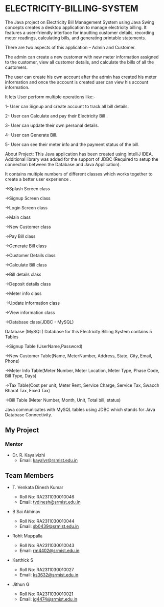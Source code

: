 # ELECTRICITY-BILLING-SYSTEM

The Java project on Electricity Bill Management System using Java Swing concepts creates a desktop application to manage electricity billing. It features a user-friendly interface for inputting customer details, recording meter readings, calculating bills, and generating printable statements.

There are two aspects of this application – Admin and Customer.

The admin can create a new customer with new meter information assigned to the customer, view all customer details, and calculate the bills of all the customers.

The user can create his own account after the admin has created his meter information and once the account is created user can view his account information.

It lets User perform multiple operations like:-

1- User can Signup and create account to track all bill details.

2- User can Calculate and pay their Electricity Bill .

3- User can update their own personal details.

4- User can Generate Bill.

5- User can see their meter info and the payment status of the bill.

About Project:
This Java application has been created using IntelliJ IDEA. Additional library was added for the support of JDBC (Required to setup the connection between the Database and Java Application).

It contains multiple numbers of different classes which works together to create a better user experience .

->Splash Screen class

->Signup Screen class

->Login Screen class

->Main class

->New Customer class

->Pay Bill class

->Generate Bill class

->Customer Details class

->Calculate Bill class

->Bill details class

->Deposit details class

->Meter info class

->Update information class

->View information class

->Database class(JDBC - MySQL)

Database (MySQL)
Database for this Electricity Billing System contains 5 Tables

->Signup Table (UserName,Password)

->New Customer Table(Name, MeterNumber, Address, State, City, Email, Phone)

->Meter Info Table(Meter Number, Meter Location, Meter Type, Phase Code, Bill Type, Days)

->Tax Table(Cost per unit, Meter Rent, Service Charge, Service Tax, Swacch Bharat Tax, Fixed Tax)

->Bill Table (Meter Number, Month, Unit, Total bill, status)

Java communicates with MySQL tables using JDBC which stands for Java Database Connectivity.





## My Project

### Mentor
- Dr. R. Kayalvizhi
  - Email: kayalvr@rsmist.edu.in


## Team Members

- T. Venkata Dinesh Kumar  
  - Roll No: RA2311030010046  
  - Email: [tvdinesh@srmist.edu.in](mailto:tvdinesh@srmist.edu.in)

- B Sai Abhinav  
  - Roll No: RA2311030010044  
  - Email: [sb0439@srmist.edu.in](mailto:sb0439@srmist.edu.in)

- Rohit Muppalla  
  - Roll No: RA2311030010043  
  - Email: [rm4402@srmist.edu.in](mailto:rm4402@srmist.edu.in)

- Karthick S  
  - Roll No: RA2311030010027  
  - Email: [ks3632@srmist.edu.in](mailto:ks3632@srmist.edu.in)

- Jithun G  
  - Roll No: RA2311030010021  
  - Email: [jg4474@srmist.edu.in](mailto:jg4474@srmist.edu.in)
